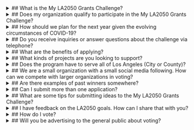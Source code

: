 <details class="faq" markdown="1">

<summary markdown="1">
## What is the My LA2050 Grants Challenge?
</summary>

The My LA2050 Grants Challenge is an open call for ideas to make Los Angeles the best place to learn, create, play, connect, and live. A total of $1M will be awarded among 25 organizations—five per goal category—to implement their proposals. Each organization will receive an award of between $10,000 to $100,000 over one year to support its efforts.

LA2050 will also commit to a one-year partnership with the winners—leveraging its resources, assets, and networks to help the projects succeed. Together, the winning organizations, LA2050, and Angelenos will make progress for the region that will change the course of our future.

</details>



<details class="faq" markdown="1">

<summary markdown="1">
## Does my organization qualify to participate in the My LA2050 Grants Challenge?
</summary>

Are you a registered nonprofit or fiscally-sponsored organization, for-profit company, or government agency serving Los Angeles County? Does your work touch on ANY of [these metrics](/about/#goals)? THEN YES, YOU QUALIFY! 

</details>



<details class="faq" markdown="1">

<summary markdown="1">
## How should we plan for the next year given the evolving circumstances of COVID-19?
</summary>
We understand how difficult it is to plan for a year-long grant period in our current context. 
We plan to be accommodating and flexible with our 25 winners, working with them over the course of their grant to adjust planned activities according to evolving public health guidelines and to ensure there is space to respond to emergent needs.

And, while we’d love to be optimistic and assume that in-person gatherings will be permitted sometime between now and the end of the grant period in August 2022, we can’t be sure. For that reason, please ensure that the activities described in your application align with current Los Angeles County public health guidelines, such as restrictions on in-person gatherings, except for those activities deemed essential (e.g., food distribution, medical services, etc.). 

If you anticipate that guidelines in Los Angeles County will change in the next year to allow for your organization to conduct activities that are currently restricted (e.g., in-person educational instruction) please explain on your application what you will do under both circumstances.

Please note that applications that do not account for COVID-19 restrictions and precautions may be disqualified. If you have any questions, please feel free to email [connect@la2050.org](mailto:connect@la2050.org).

</details>



<details class="faq" markdown="1">

<summary markdown="1">
## Do you receive inquiries or answer questions about the challenge via telephone?
</summary>
Unfortunately, we do not take phone calls or meetings during this time due to the number of inquiries we receive. If you have questions, please consider attending one of our <a href="{{ site.office_hours_url }}">live information sessions on February 9, February 26, or March 16</a>. We are also happy to answer your questions any time via email at [connect@la2050.org](mailto:connect@la2050.org).

</details>



<details class="faq" markdown="1">

<summary markdown="1">
## What are the benefits of applying?
</summary>

Beyond the potential to become a grantee of LA2050, we believe that applying to the challenge will provide additional benefits including:

* The chance to build a coalition of committed Angelenos and organizations to support your important work in LA
* Visibility in front of other foundations and exposure to additional funding sources; past challenges have resulted in +$3.5M from established philanthropic partners and inspired more than $6.5M in giving
* A page on the [My LA2050 Ideas Archive site](https://archive.la2050.org/), a database of all organizations that have applied to the My LA2050 Grants Challenge and their proposals
* Access to periodic matching grants available to organizations featured on the [My LA2050 Ideas Archive](https://archive.la2050.org/)
* 'Volunteer' and 'Donate' buttons on each submission page to drive resources to your organization
* The opportunity to cultivate and build new relationships with peers
* Increased awareness and exposure to your work via our public platform
* A chance to grow your skill in communicating your organization’s impact, including through the creation of videos, photos, tweets, and pithy messaging as you promote your submission

</details>



<details class="faq" markdown="1">

<summary markdown="1">
## What kinds of projects are you looking to support?
</summary>

We’re open! But here are some ideas about what we’re looking for:

* Bold ideas that will produce measurable wins for the LA region
* A spirit of collaboration and desire to unify and amplify collective efforts
* Clear focus on inclusion, diversity of voices, and equity
* Efforts that not only produce positive results, but are also focused on increasing local engagement and civic participation
* A desire to test new strategies

Both new and existing projects are eligible for submission. All winning projects must be completed, and the grant award must be expended, within 12 months of receipt of funds. For more inspiration, check out submissions from previous winners at the [My LA2050 Ideas Archive](https://archive.la2050.org/search/?keywords=winner).

</details>



<details class="faq" markdown="1">

<summary markdown="1">
## Does the program have to serve all of Los Angeles (City or County)? 
</summary>
No! Your project may serve our broader region or zero-in on a particular neighborhood, community, city, or region in Los Angeles County. It’s up to you.

</details>



<details class="faq" markdown="1">

<summary markdown="1">
## We are a small organization with a small social media following. How can we compete with larger organizations in voting?
</summary>
In general, we’ve seen both small and large organizations do well in the voting stage. It’s less about the size of your list, and more about knowing how to correctly engage the audience you do have. If you do get to the voting stage, we provide EVERY finalist with a GOTV guide full of social media copy, graphics, and ideas for engaging your network. Ultimately, we’ve found that social media is only a small contributor to the outcome of voting and that you don’t need a massive following to do well in the voting period.

</details>



<details class="faq" markdown="1">

<summary markdown="1">
## Are there examples of past winners somewhere?
</summary>
Yes, just head to our [My LA2050 Ideas Archive](https://archive.la2050.org/)! You can search by issue area or keyword. (Or [click here](https://archive.la2050.org/search/?keywords=winner) to go directly to a page of previous winners).

</details>



<details class="faq" markdown="1">

<summary markdown="1">
## Can I submit more than one application?
</summary>

There can be multiple proposals from the same organization, as long as the submissions are unique and in different goal categories. However, we would recommend consolidating your resources, collaborators, and supporters to submit one awesome proposal!

</details>



<details class="faq" markdown="1">

<summary markdown="1">
## What are some tips for submitting ideas to the My LA2050 Grants Challenge?
</summary>

Think about impact. Be imaginative and audacious. We want to hear your most ambitious ideas – but we also want to know that your project is feasible, implementable, and that it could impact the [LA2050 goals and metrics](/about/#goals).

Collaborate. We are eager to see folks working together to improve Los Angeles.

Share how your proposal will impact the LA2050 goal you are focusing on. For example, if you’ve chosen the ‘Learn’ category, you might describe how your proposal will improve graduation rates; if you’ve chosen the ‘Connect’ category, you might explain how your proposal will increase voting rates or volunteerism.

Be sure to explain why you think the strategy and methods are the best course of action for impacting the goal and metrics.

Please include an image that represents your idea or organization. You’ll get the best results if you send us the highest resolution image you have. We recommend avoiding a lot of text or logos in your images, as we may have to crop them to fit our site. Images should be in JPEG, or PNG format.

Videos can also help quickly articulate your project or your organization’s mission. To include a video, first upload the video to a place like [YouTube](https://www.youtube.com/) or [Vimeo](https://vimeo.com/), and then include the URL for the video with your application.

Applicants should not expect to be able to revise their applications after the submission date.

Read [full application guide](https://drive.google.com/file/d/139CzkwrSXywm7LZpGmyEZSCYBR6aQKiK/view?usp=sharing) and preview the [evaluation scorecard](https://drive.google.com/file/d/1KvHgPWGyfiR9eolVdlEckDGpwUszq7_3/view?usp=sharing) to get a more precise idea of what we want to see. 

Check out the [LA2050 Goals](/about/#goals), the [LA2050 Report](https://la2050.s3-us-west-1.amazonaws.com/reports/1/pdfs/vision_for_a_successful_los_angeles.pdf), and our most recent [Submissions Report](https://la2050.s3-us-west-1.amazonaws.com/reports/17/pdfs/2020_Submissions_Report_%281%29.pdf?1603132227) for additional information.

</details>



<details class="faq" markdown="1">

<summary markdown="1">
## I have feedback on the LA2050 goals. How can I share that with you?
</summary>

We want your feedback! Email us at [connect@la2050.org](mailto:connect@la2050.org) with your feedback.

We want Angelenos to see themselves as part of the solutions we need to improve our region. And we want to tap into the expertise of the organizations, agencies, and companies who have great ideas about how to boost engagement on local issues.

</details>


<details class="faq" markdown="1">

<summary markdown="1">
## How do I vote?
</summary>

Public voting will take place between {% include translate-date.html date=site.VOTES_BEING_ACCEPTED_DATE format="%A, %B %-d, %Y" %} ({% include translate.html text=site.VOTES_BEING_ACCEPTED_TIME %}) and {% include translate-date.html date=site.VOTING_PERIOD_ENDED_DATE format="%A, %B %-d, %Y" %} ({% include translate.html text=site.VOTING_PERIOD_ENDED_TIME %}) on this website, [es-challenge.la2050.org](/).

<!--
If you need additional assistance, check out this [step-by-step guide](LINK) on how to vote. 
-->

</details>


<details class="faq" markdown="1">

<summary markdown="1">
## Will you be advertising to the general public about voting?
</summary>

Yes! We do all that we can to inform Angelenos about the My LA2050 Grants Challenge through social media, digital ads, our LA2050 newsletter, and more.

</details>
